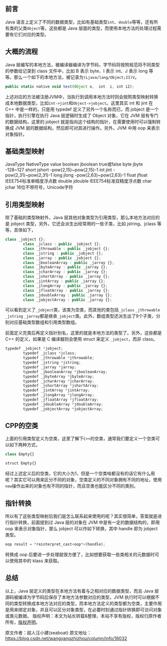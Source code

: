 


## 前言

Java 语言上定义了不同的数据类型，比如有基础类型`int`、`double`等等，还有所有类的父类`Object`等，这些都是 Java 层面的类型，而使用本地方法的处理过程需要有它们对应的类型。

## 大概的流程

Java 层编写的本地方法，被编译器编译为字节码，字节码将按照规范将不同类型的参数给记录到 class 文件中，比如 B 表示 byte、I 表示 int、J 表示 long 等等。那么一个如下的本地方法，被记录为`(Ljava/lang/Object;II)V`。

```js 
public static native void test(Object o,  int  i, int i2);
```

上述对应的方法被注册JVM中，当执行到调用本地方法时则会按照类型映射转换成本地数据类型，比如`int->jint`和`Object->jobject`。这里其实 int 和 jint 在 C++ 中是一样的，只是用 typedef 定义了另外一个名称而已，而 jobject 是一个指针，执行引擎在执行 Java 层逻辑时生成了 Object 对象，它在 JVM 层有专门的数据结构，这里的 jobject 就是指向这个结构的指针，在需要使用时可以强制转换成 JVM 层的数据结构，然后即可对其进行操作。另外，JVM 中用 oop 来表示对象指针。

## 基础类型映射

JavaType NativeType value boolean jboolean true或false byte jbyte -128~127 short jshort -pow(2,15)~pow(2,15)-1 int jint -pow(2,31)~pow(2,31)-1 long jlong -pow(2,63)~pow(2,63)-1 float jfloat IEEE754标准单精度浮点数 double jdouble IEEE754标准双精度浮点数 char jchar 16位不带符号，Unicode字符

## 引用类型映射

除了基础的类型映射外，Java 层其他对象类型为引用类型，那么本地方法对应的是 jobject 类型，另外，它还会派生出经常用的一些子类，比如 jstring、jclass 等等，具体如下，

```js 
class _jobject {};
        class _jclass : public _jobject {};
        class _jthrowable : public _jobject {};
        class _jstring : public _jobject {};
        class _jarray : public _jobject {};
        class _jbooleanArray : public _jarray {};
        class _jbyteArray : public _jarray {};
        class _jcharArray : public _jarray {};
        class _jshortArray : public _jarray {};
        class _jintArray : public _jarray {};
        class _jlongArray : public _jarray {};
        class _jfloatArray : public _jarray {};
        class _jdoubleArray : public _jarray {};
        class _jobjectArray : public _jarray {};
```

可以看到定义了`_jobject`类，该类为空类，而其他的类包括`_jclass` `_jthrowable` `_jstring` `_jarray`都是继承`_jobject`类。此外，数组类型还派生出了9个子类，分别对应基础类型数组和引用类型数组。

前面定义完类后再定义指针别名，这里的就是本地方法的类型了。另外，这些都是 C++ 的定义，如果是 C 编译器则会使用 struct 来定义 `_jobject`，而非 class。

```js 
typedef _jobject *jobject;
        typedef _jclass *jclass;
        typedef _jthrowable *jthrowable;
        typedef _jstring *jstring;
        typedef _jarray *jarray;
        typedef _jbooleanArray *jbooleanArray;
        typedef _jbyteArray *jbyteArray;
        typedef _jcharArray *jcharArray;
        typedef _jshortArray *jshortArray;
        typedef _jintArray *jintArray;
        typedef _jlongArray *jlongArray;
        typedef _jfloatArray *jfloatArray;
        typedef _jdoubleArray *jdoubleArray;
        typedef _jobjectArray *jobjectArray;
```

## CPP的空类

上面的引用类型定义为空类，这里了解下`C++`的空类，通常我们要定义一个空类可以如下两种方式，

```js 
class Empty{}
```

```js 
struct Empty{}
```

经过上述定义后的空类，它的大小为1，但是一个空类啥都没有的话它有什么用呢？其实它可以用来区分不同的对象，空类定义的不同对象拥有不同的地址，使用`new`操作出来的对象也有不同的指针，而且空类也能区分不同的类别。

## 指针转换

所以有了这些类型映射后我们是怎么联系起来使用的呢？其实很简单，答案就是进行指针转换，前面提到过 Java 层的对象在 JVM 中是有一定的数据结构的，即用 oop 来表示对象指针，那么 jobject 可以作如下转换，其中 handle 即为 jobject 类型。

```js 
oop result = *reinterpret_cast<oop*>(handle);
```

转换成 oop 后要进一步处理就很方便了，比如想要获取一些类相关的元数据时可以使用其中的 klass 来获取。

## 总结

以上，Java 层定义的类型在本地方法有着与之相对应的数据类型，而且 Java 层源码被编译为字节码后保存了本地方法参数对应的类型，JVM 执行时可以根据不同的类型转换成本地方法对应的类型，而本地方法定义的类型都为空类，主要作用是用来绑定对象，并且可以区分对象类型，在必要时刻通过指针转换即可访问对象或类元数据。
版权声明：本文为站长转载&整理，本站不享有版权，版权归原作者所有，[版权声明](https://gitee.com/hezhiyuan007/java-notes/raw/master/disclaimer.md)。




原文作者：超人汪小建(seaboat) 原文地址：https://blog.csdn.net/wangyangzhizhou/column/info/16032